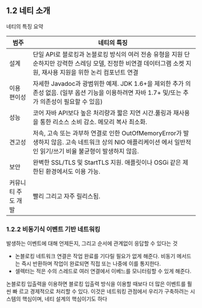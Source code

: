 ## 1.2 네티 소개

네티의 특징 요약

| 범주               | 네티의 특징                                                  |
| ------------------ | ------------------------------------------------------------ |
| 설계               | 단일 API로 블로킹과 논블로킹 방식의 여러 전송 유형을 지원 단순하지만 강력한 스레딩 모델, 진정한 비연결 데이터그램 소켓 지원, 재사용 지원을 위한 논리 컴포넌트 연결 |
| 이용  편이성       | 자세한 Javadoc과 광범위한 예제. JDK 1.6+을 제외한 추가 의존성 없음. (일부 옵션 기능을 이용하려면 자바 1.7+ 및/또는 추가 의존성이 필요할 수 있음) |
| 성능               | 코어 자바 API보다 높은 처리량과 짧은 지연 시간.풀링과 재사용을 통한 리소스 소비 감소. 메모리 복사 최소화. |
| 견고성             | 저속, 고속 또는 과부하 연결로 인한 OutOfMemoryError가 발생하지 않음. 고속 네트워크 상의 NIO 애플리케이션 에서 일반적인 읽기/쓰기 비율 불균형이 발생하지 않음. |
| 보안               | 완벽한 SSL/TLS 및 StartTLS 지원. 애플릿이나 OSGi 같은 제한된 환경에서도 이용 가능. |
| 커뮤니티 주도 개발 | 빨리 그리고 자주 릴리스됨.                                   |

### 1.2.2 비동기식 이벤트 기반 네트워킹

발생하는 이벤트에 대해 언제든지, 그리고 순서에 관계없이 응답할 수 있다는 것

- 논블로킹 네트워크 연결은 작업 완료를 기다릴 필요가 없게 해준다. 비동기 메서드는 즉시 반환하며 작업이 완료되면 직접 또는 나중에 이를 통지한다.
- 셀렉터는 적은 수의 스레드로 여러 연결에서 이베느를 모니터링할 수 있게 해준다.

논블로킹 입출력을 이용하면 블로킹 입출력 방식을 이용할 때보다 더 많은 이벤트를 훨씬 빠 르고 경제적으로 처리할 수 있다. 이것은 네트워킹 관점에서 우리가 구축하려는 시스템의 핵심이며, 네티 설계의 핵심이기도 하다